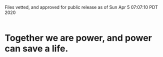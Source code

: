 Files vetted, and approved for public release as of Sun Apr  5 07:07:10 PDT 2020<br><br><h1>Together we are power, and power can save a life.</h1>
